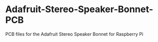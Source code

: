 # Adafruit-Stereo-Speaker-Bonnet-PCB
PCB files for the Adafruit Stereo Speaker Bonnet for Raspberry Pi

